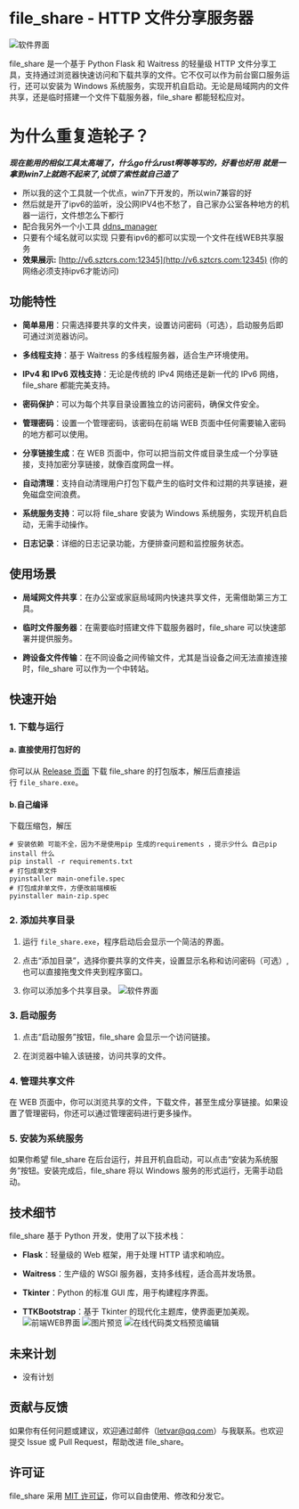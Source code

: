 # file_share - HTTP 文件分享服务器
![软件界面](https://github.com/52op/file_share/blob/master/preview_1.png "软件界面")

file_share 是一个基于 Python Flask 和 Waitress 的轻量级 HTTP 文件分享工具，支持通过浏览器快速访问和下载共享的文件。它不仅可以作为前台窗口服务运行，还可以安装为 Windows 系统服务，实现开机自启动。无论是局域网内的文件共享，还是临时搭建一个文件下载服务器，file_share 都能轻松应对。

# 为什么重复造轮子？
***现在能用的相似工具太高端了，什么go什么rust啊等等写的，好看也好用***
***就是一拿到win7上就跑不起来了,试烦了索性就自己造了***
- 所以我的这个工具就一个优点，win7下开发的，所以win7兼容的好
- 然后就是开了ipv6的监听，没公网IPV4也不愁了，自己家办公室各种地方的机器一运行，文件想怎么下都行
- 配合我另外一个小工具 [ddns_manager](https://github.com/52op/ddns_manager)
-  只要有个域名就可以实现 只要有ipv6的都可以实现一个文件在线WEB共享服务
- **效果展示:** [http://v6.sztcrs.com:12345](http://v6.sztcrs.com:12345) (你的网络必须支持ipv6才能访问)

## 功能特性

- **简单易用**：只需选择要共享的文件夹，设置访问密码（可选），启动服务后即可通过浏览器访问。

- **多线程支持**：基于 Waitress 的多线程服务器，适合生产环境使用。

- **IPv4 和 IPv6 双栈支持**：无论是传统的 IPv4 网络还是新一代的 IPv6 网络，file_share 都能完美支持。

- **密码保护**：可以为每个共享目录设置独立的访问密码，确保文件安全。

- **管理密码**：设置一个管理密码，该密码在前端 WEB 页面中任何需要输入密码的地方都可以使用。

- **分享链接生成**：在 WEB 页面中，你可以把当前文件或目录生成一个分享链接，支持加密分享链接，就像百度网盘一样。

- **自动清理**：支持自动清理用户打包下载产生的临时文件和过期的共享链接，避免磁盘空间浪费。

- **系统服务支持**：可以将 file_share 安装为 Windows 系统服务，实现开机自启动，无需手动操作。

- **日志记录**：详细的日志记录功能，方便排查问题和监控服务状态。

## 使用场景

- **局域网文件共享**：在办公室或家庭局域网内快速共享文件，无需借助第三方工具。

- **临时文件服务器**：在需要临时搭建文件下载服务器时，file_share 可以快速部署并提供服务。

- **跨设备文件传输**：在不同设备之间传输文件，尤其是当设备之间无法直接连接时，file_share 可以作为一个中转站。

## 快速开始

### 1. 下载与运行
#### a. 直接使用打包好的
你可以从 [Release 页面](https://github.com/52op/file_share/releases) 下载 file_share 的打包版本，解压后直接运行 `file_share.exe`。

#### b.自己编译
下载压缩包，解压
```
# 安装依赖 可能不全，因为不是使用pip 生成的requirements ，提示少什么 自己pip install 什么 
pip install -r requirements.txt
# 打包成单文件
pyinstaller main-onefile.spec
# 打包成非单文件，方便改前端模板
pyinstaller main-zip.spec
```


### 2. 添加共享目录

1. 运行 `file_share.exe`，程序启动后会显示一个简洁的界面。

2. 点击“添加目录”，选择你要共享的文件夹，设置显示名称和访问密码（可选）,也可以直接拖曳文件夹到程序窗口。

3. 你可以添加多个共享目录。
![软件界面](https://github.com/52op/file_share/blob/master/preview_2.png "软件界面")
### 3. 启动服务

1. 点击“启动服务”按钮，file_share 会显示一个访问链接。

2. 在浏览器中输入该链接，访问共享的文件。

### 4. 管理共享文件

在 WEB 页面中，你可以浏览共享的文件，下载文件，甚至生成分享链接。如果设置了管理密码，你还可以通过管理密码进行更多操作。

### 5. 安装为系统服务

如果你希望 file_share 在后台运行，并且开机自启动，可以点击“安装为系统服务”按钮。安装完成后，file_share 将以 Windows 服务的形式运行，无需手动启动。

## 技术细节

file_share 基于 Python 开发，使用了以下技术栈：

- **Flask**：轻量级的 Web 框架，用于处理 HTTP 请求和响应。

- **Waitress**：生产级的 WSGI 服务器，支持多线程，适合高并发场景。

- **Tkinter**：Python 的标准 GUI 库，用于构建程序界面。

- **TTKBootstrap**：基于 Tkinter 的现代化主题库，使界面更加美观。
![前端WEB界面](https://github.com/52op/file_share/blob/master/preview_3.png "前端WEB界面")
![图片预览](https://github.com/52op/file_share/blob/master/preview_4.png "图片预览")
![在线代码类文档预览编辑](https://github.com/52op/file_share/blob/master/preview_5.png "在线代码类文档预览编辑")
## 未来计划

- 没有计划

## 贡献与反馈

如果你有任何问题或建议，欢迎通过邮件（[letvar@qq.com](mailto:letvar@qq.com)）与我联系。也欢迎提交 Issue 或 Pull Request，帮助改进 file_share。

## 许可证

file_share 采用 [MIT 许可证](#)，你可以自由使用、修改和分发它。
